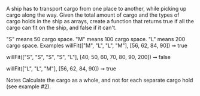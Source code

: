 A ship has to transport cargo from one place to another, while picking up cargo along the way. Given the total amount of cargo and the types of cargo holds in the ship as arrays, create a function that returns true if all the cargo can fit on the ship, and false if it can't.

"S" means 50 cargo space.
"M" means 100 cargo space.
"L" means 200 cargo space.
Examples
willFit(["M", "L", "L", "M"], [56, 62, 84, 90]) ➞ true

willFit(["S", "S", "S", "S", "L"], [40, 50, 60, 70, 80, 90, 200]) ➞ false

willFit(["L", "L", "M"], [56, 62, 84, 90]) ➞ true

Notes
Calculate the cargo as a whole, and not for each separate cargo hold (see example #2).